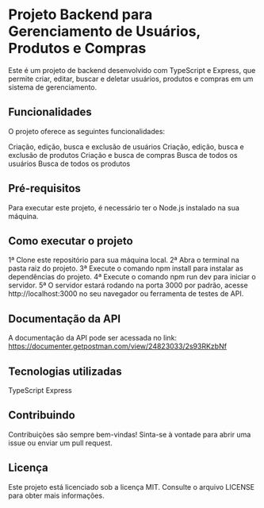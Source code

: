 # Projeto Backend para Gerenciamento de Usuários, Produtos e Compras

Este é um projeto de backend desenvolvido com TypeScript e Express, que permite criar, editar, buscar e deletar usuários, produtos e compras em um sistema de gerenciamento.

## Funcionalidades
O projeto oferece as seguintes funcionalidades:

Criação, edição, busca e exclusão de usuários
Criação, edição, busca e exclusão de produtos
Criação e busca de compras
Busca de todos os usuários
Busca de todos os produtos

## Pré-requisitos

Para executar este projeto, é necessário ter o Node.js instalado na sua máquina.

## Como executar o projeto

1ª Clone este repositório para sua máquina local.
2ª Abra o terminal na pasta raiz do projeto.
3ª Execute o comando npm install para instalar as dependências do projeto.
4ª Execute o comando npm run dev para iniciar o servidor.
5ª O servidor estará rodando na porta 3000 por padrão, acesse http://localhost:3000 no seu navegador ou ferramenta de testes de API.

## Documentação da API
A documentação da API pode ser acessada no link: https://documenter.getpostman.com/view/24823033/2s93RKzbNf

## Tecnologias utilizadas

TypeScript
Express

## Contribuindo
Contribuições são sempre bem-vindas! Sinta-se à vontade para abrir uma issue ou enviar um pull request.

## Licença
Este projeto está licenciado sob a licença MIT. Consulte o arquivo LICENSE para obter mais informações.
